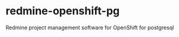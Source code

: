 redmine-openshift-pg
====================

Redmine project management software for OpenShift for postgresql
